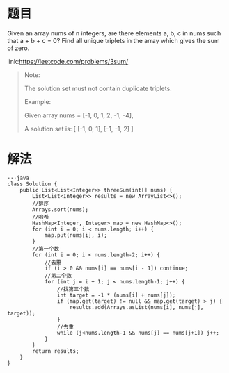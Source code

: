 # 题目
Given an array nums of n integers, are there elements a, b, c in nums such that a + b + c = 0? Find all unique triplets in the array which gives the sum of zero.

link:https://leetcode.com/problems/3sum/
> 
> Note:
> 
> The solution set must not contain duplicate triplets.
> 
> Example:
> 
> Given array nums = [-1, 0, 1, 2, -1, -4],
> 
> A solution set is:
> [
>   [-1, 0, 1],
>   [-1, -1, 2]
> ]

# 解法
	···java
    class Solution {
	    public List<List<Integer>> threeSum(int[] nums) {
	        List<List<Integer>> results = new ArrayList<>();
	        //排序
	        Arrays.sort(nums);
	        //哈希
	        HashMap<Integer, Integer> map = new HashMap<>();
	        for (int i = 0; i < nums.length; i++) {
	            map.put(nums[i], i);
	        }
	        //第一个数
	        for (int i = 0; i < nums.length-2; i++) {
	            //去重
	            if (i > 0 && nums[i] == nums[i - 1]) continue;
	            //第二个数
	            for (int j = i + 1; j < nums.length-1; j++) {
	                //找第三个数
	                int target = -1 * (nums[i] + nums[j]);
	                if (map.get(target) != null && map.get(target) > j) {
	                    results.add(Arrays.asList(nums[i], nums[j], target));
	                }
	                //去重
	                while (j<nums.length-1 && nums[j] == nums[j+1]) j++;
	            }
	        }
	        return results;
	    }
	}
```